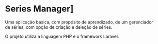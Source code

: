 # Series Manager]

Uma aplicação básica, com propósito de aprendizado, de um gerenciador de séries, com opção de criação e deleção de séries.

O projeto utiliza a linguagem PHP e o framework Laravel.
